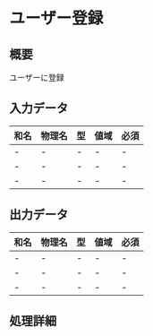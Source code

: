 # ユーザー登録

## 概要

ユーザーに登録

## 入力データ

| 和名 | 物理名 | 型  | 値域 | 必須 |
| ---- | ------ | --- | ---- | ---- |
| -    | -      | -   | -    | -    |
| -    | -      | -   | -    | -    |
| -    | -      | -   | -    | -    |

## 出力データ

| 和名 | 物理名 | 型  | 値域 | 必須 |
| ---- | ------ | --- | ---- | ---- |
| -    | -      | -   | -    | -    |
| -    | -      | -   | -    | -    |
| -    | -      | -   | -    | -    |

## 処理詳細
